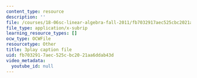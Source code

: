 ```yaml
---
content_type: resource
description: ''
file: /courses/18-06sc-linear-algebra-fall-2011/fb7032917aec525cbc2021aa6ddab43d_IZqwi0wJovM.vtt
file_type: application/x-subrip
learning_resource_types: []
ocw_type: OCWFile
resourcetype: Other
title: 3play caption file
uid: fb703291-7aec-525c-bc20-21aa6ddab43d
video_metadata:
  youtube_id: null
---
```

